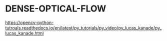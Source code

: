 # DENSE-OPTICAL-FLOW
https://opencv-python-tutroals.readthedocs.io/en/latest/py_tutorials/py_video/py_lucas_kanade/py_lucas_kanade.html
